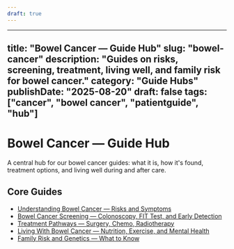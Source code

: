 ```yaml
---
draft: true
---
```


---
title: "Bowel Cancer — Guide Hub"
slug: "bowel-cancer"
description: "Guides on risks, screening, treatment, living well, and family risk for bowel cancer."
category: "Guide Hubs"
publishDate: "2025-08-20"
draft: false
tags: ["cancer", "bowel cancer", "patientguide", "hub"]
---

# Bowel Cancer — Guide Hub

A central hub for our bowel cancer guides: what it is, how it's found, treatment options, and living well during and after care.

## Core Guides
- [Understanding Bowel Cancer — Risks and Symptoms](/guides/understanding-bowel-cancer/)  
- [Bowel Cancer Screening — Colonoscopy, FIT Test, and Early Detection](/guides/bowel-cancer-screening/)  
- [Treatment Pathways — Surgery, Chemo, Radiotherapy](/guides/bowel-cancer-treatment/)  
- [Living With Bowel Cancer — Nutrition, Exercise, and Mental Health](/guides/living-with-bowel-cancer/)  
- [Family Risk and Genetics — What to Know](/guides/bowel-cancer-genetics/)  
